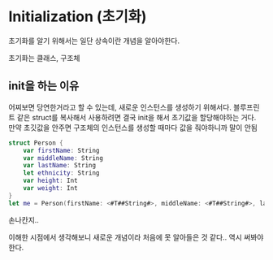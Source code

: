 # Initialization (초기화)



초기화를 알기 위해서는 일단 상속이란 개념을 알아야한다.

초기화는 클래스, 구조체



## init을 하는 이유
어찌보면 당연한거라고 할 수 있는데, 새로운 인스턴스를 생성하기 위해서다. 블루프린트 같은 struct를 복사해서 사용하려면
결국 init을 해서 초기값을 할당해야하는 거다. 만약 초깃값을 안주면 구조체의 인스턴스를 생성할 때마다 값을 줘야하니까 말이 안됨
```swift
struct Person {
    var firstName: String
    var middleName: String
    var lastName: String
    let ethnicity: String
    var height: Int
    var weight: Int
}
let me = Person(firstName: <#T##String#>, middleName: <#T##String#>, lastName: <#T##String#>, ethnicity: <#T##String#>, height: <#T##Int#>, weight: <#T##Int#>)
```
손나칸지..

이해한 시점에서 생각해보니 새로운 개념이라 처음에 못 알아들은 것 같다.. 역시 써봐야한다.
